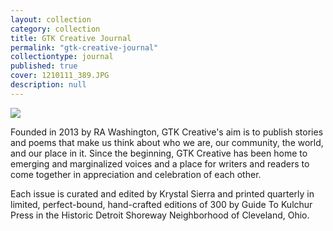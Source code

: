 ```yaml
---
layout: collection
category: collection
title: GTK Creative Journal
permalink: "gtk-creative-journal"
collectiontype: journal
published: true
cover: 1210111_389.JPG
description: null
---
```


![]({{site.baseurl}}/media/1210111_389.JPG)



Founded in 2013 by RA Washington, GTK Creative's aim is to publish stories and poems that make us think about who we are, our community, the world, and our place in it. Since the beginning, GTK Creative has been home to emerging and marginalized voices and a place for writers and readers to come together in appreciation and celebration of each other.

Each issue is curated and edited by Krystal Sierra and printed quarterly in limited, perfect-bound, hand-crafted editions of 300 by Guide To Kulchur Press in the Historic Detroit Shoreway Neighborhood of Cleveland, Ohio.
